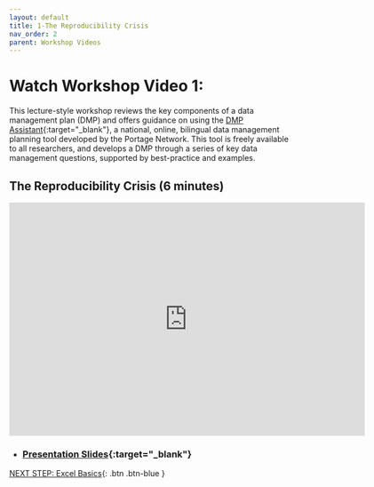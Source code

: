 ```yaml
---
layout: default
title: 1-The Reproducibility Crisis
nav_order: 2
parent: Workshop Videos
---
```

# Watch Workshop Video 1:
This lecture-style workshop reviews the key components of a data management plan (DMP) and offers guidance on using the [DMP Assistant](https://assistant.portagenetwork.ca/){:target="_blank"}, a national, online, bilingual data management planning tool developed by the Portage Network. This tool is freely available to all researchers, and develops a DMP through a series of key data management questions, supported by best-practice and examples.

## The Reproducibility Crisis (6 minutes)

<iframe height="420" width="640" allowfullscreen frameborder=0 src="https://echo360.ca/media/269f515f-c08c-4bcf-bb3f-9a5515af9992/public?autoplay=false&automute=false"></iframe>

- ### [Presentation Slides](https://bit.ly/3iPS8jZ){:target="_blank"} 
[NEXT STEP: Excel Basics](basics-data-cleaning.html){: .btn .btn-blue }
